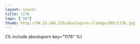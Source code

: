 ```yaml
--- 
layout: sieutv
title: 1176
tags: ["1k"]
thumb: http://94.23.248.219/absoluporn-1/image/002/1176.jpg
---
```

{% include absoluporn key="1176" %} 
